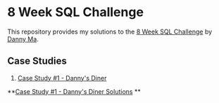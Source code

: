 # 8 Week SQL Challenge

This repository provides my solutions to the [8 Week SQL Challenge](https://8weeksqlchallenge.com/) by [Danny Ma](https://www.linkedin.com/in/datawithdanny).

## Case Studies
1. [Case Study #1 - Danny's Diner](https://github.com/your-username/8-week-sql-challenge/blob/main/Case%20Study%20%231%20-%20Danny's%20Diner/solutions.md)

**[Case Study #1 - Danny's Diner Solutions](https://github.com/upisno/sql-portfolio/blob/master/8-week-sql-challenge/Case%20Study%20%231%20-%20Danny's%20Diner/solutions.md)
**
